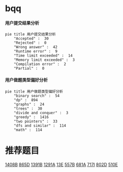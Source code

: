 # bqq

<!-- tabs:start -->



#### **用户提交结果分析**

```mermaid
pie title 用户提交结果分析
    "Accepted" :  30
    "Rejected" :  0
    "Wrong answer" :  42
    "Runtime error" :  9
    "Time limit exceeded" :  14
    "Memory limit exceeded" :  3
    "Compilation error" :  2
    "Partial" :  0
```

#### **用户做题类型偏好分析**

```mermaid
pie title 用户做题类型偏好分析
    "binary search" :  54
    "dp" :  894
    "graphs" :  24
    "trees" :  30
    "divide and conquer" :  3
    "greedy" :  1416
    "two pointers" :  33
    "dfs and similar" :  114
    "math" :  114
```



<!-- tabs:end -->
# 推荐题目
[1408B](https://codeforces.com/contest/1408/problem/B)
[865D](https://codeforces.com/contest/865/problem/D)
[1391B](https://codeforces.com/contest/1391/problem/B)
[1291A](https://codeforces.com/contest/1291/problem/A)
[13E](https://codeforces.com/contest/13/problem/E)
[557B](https://codeforces.com/contest/557/problem/B)
[681A](https://codeforces.com/contest/681/problem/A)
[717I](https://codeforces.com/contest/717/problem/I)
[802D](https://codeforces.com/contest/802/problem/D)
[510E](https://codeforces.com/contest/510/problem/E)
